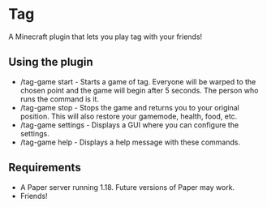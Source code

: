 # Tag
A Minecraft plugin that lets you play tag with your friends!

## Using the plugin
-   /tag-game start - Starts a game of tag. Everyone will be warped to the chosen point and the game will begin after 5 seconds. The person who runs the command is it.
-   /tag-game stop - Stops the game and returns you to your original position. This will also restore your gamemode, health, food, etc.
-   /tag-game settings - Displays a GUI where you can configure the settings.
-   /tag-game help - Displays a help message with these commands.

## Requirements
-   A Paper server running 1.18. Future versions of Paper may work.
-   Friends!
